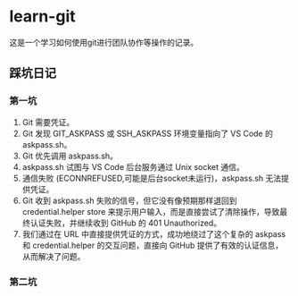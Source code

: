 # learn-git
这是一个学习如何使用git进行团队协作等操作的记录。
## 踩坑日记
### 第一坑
1. Git 需要凭证。
2. Git 发现 GIT_ASKPASS 或 SSH_ASKPASS 环境变量指向了 VS Code 的 askpass.sh。
3. Git 优先调用 askpass.sh。
4. askpass.sh 试图与 VS Code 后台服务通过 Unix socket 通信。
5. 通信失败 (ECONNREFUSED,可能是后台socket未运行)，askpass.sh 无法提供凭证。
6. Git 收到 askpass.sh 失败的信号，但它没有像预期那样退回到 credential.helper store 来提示用户输入，而是直接尝试了清除操作，导致最终认证失败，并继续收到 GitHub 的 401 Unauthorized。
7. 我们通过在 URL 中直接提供凭证的方式，成功地绕过了这个复杂的 askpass 和 credential.helper 的交互问题，直接向 GitHub 提供了有效的认证信息，从而解决了问题。

### 第二坑
